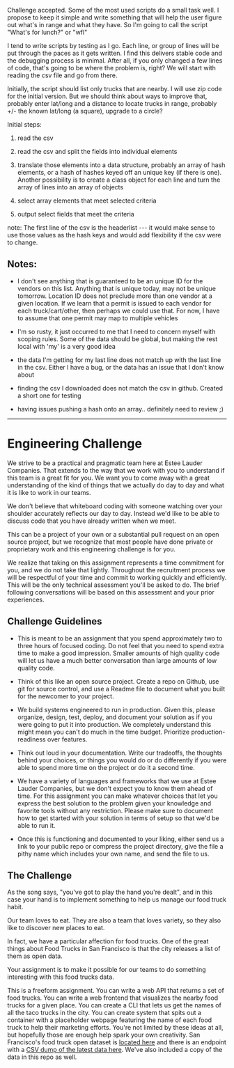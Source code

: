 
Challenge accepted.  Some of the most used scripts do a small task well.  I propose to keep it simple and write something that will help the user figure out what's in range and what they have. So I'm going to call the script "What's for lunch?" or "wfl"

I tend to write scripts by testing as I go.  Each line, or group of lines will be put through the paces as it gets written.  I find this delivers stable code and the debugging process is minimal. After all, if you only changed a few lines of code, that's going to be where the problem is, right?  We will start with reading the csv file and go from there.

Initially, the script should list only trucks that are nearby. I will use zip code for the initial version. But we should think about ways to improve that, probably enter lat/long and a distance to locate trucks in range, probably +/- the known lat/long (a square), upgrade to a circle?

Initial steps: 

1) read the csv

2) read the csv and split the fields into individual elements

3) translate those elements into a data structure, probably an array of hash elements, or a hash of hashes keyed off an unique key (if there is one). Another possibility is to create a class object for each line and turn the array of lines into an array of objects

4) select array elements that meet selected criteria

5) output select fields that meet the criteria

note: The first line of the csv is the headerlist --- it would make sense to use those values as the hash keys and would add flexibility if the csv were to change.

Notes:
-----

- I don't see anything that is guaranteed to be an unique ID for the vendors on this list. Anything that is unique today, may not be unique tomorrow.  Location ID does not preclude more than one vendor at a given location.  If we learn that a permit is issued to each vendor for each truck/cart/other, then perhaps we could use that.  For now, I have to assume that one permit may map to multiple vehicles

- I'm so rusty, it just occurred to me that I need to concern myself with scoping rules.  Some of the data should be global, but making the rest local with 'my' is a very good idea

- the data I'm getting for my last line does not match up with the last line in the csv. Either I have a bug, or the data has an issue that I don't know about

- finding the csv I downloaded does not match the csv in github.  Created a short one for testing

- having issues pushing a hash onto an array.. definitely need to review ;)

------------------------------------------------------------------------------------------
# Engineering Challenge

We strive to be a practical and pragmatic team here at Estee Lauder Companies. That extends to the way that we work with you to understand if this team is a great fit for you. We want you to come away with a great understanding of the kind of things that we actually do day to day and what it is like to work in our teams.

We don't believe that whiteboard coding with someone watching over your shoulder accurately reflects our day to day. Instead we'd like to be able to discuss code that you have already written when we meet.

This can be a project of your own or a substantial pull request on an open source project, but we recognize that most people have done private or proprietary work and this engineering challenge is for you.

We realize that taking on this assignment represents a time commitment for you, and we do not take that lightly. Throughout the recruitment process we will be respectful of your time and commit to working quickly and efficiently. This will be the only technical assessment you'll be asked to do. The brief following conversations will be based on this assessment and your prior experiences.

## Challenge Guidelines

* This is meant to be an assignment that you spend approximately two to three hours of focused coding. Do not feel that you need to spend extra time to make a good impression. Smaller amounts of high quality code will let us have a much better conversation than large amounts of low quality code.

* Think of this like an open source project. Create a repo on Github, use git for source control, and use a Readme file to document what you built for the newcomer to your project.

* We build systems engineered to run in production. Given this, please organize, design, test, deploy, and document your solution as if you were going to put it into production. We completely understand this might mean you can't do much in the time budget. Prioritize production-readiness over features.

* Think out loud in your documentation. Write our tradeoffs, the thoughts behind your choices, or things you would do or do differently if you were able to spend more time on the project or do it a second time.

* We have a variety of languages and frameworks that we use at Estee Lauder Companies, but we don't expect you to know them ahead of time. For this assignment you can make whatever choices that let you express the best solution to the problem given your knowledge and favorite tools without any restriction. Please make sure to document how to get started with your solution in terms of setup so that we'd be able to run it.

* Once this is functioning and documented to your liking, either send us a link to your public repo or compress the project directory, give the file a pithy name which includes your own name, and send the file to us.

## The Challenge

As the song says, "you've got to play the hand you're dealt", and in this case your hand is to implement something to help us manage our food truck habit.

Our team loves to eat. They are also a team that loves variety, so they also like to discover new places to eat.

In fact, we have a particular affection for food trucks. One of the great things about Food Trucks in San Francisco is that the city releases a list of them as open data.

Your assignment is to make it possible for our teams to do something interesting with this food trucks data.

This is a freeform assignment. You can write a web API that returns a set of food trucks. You can write a web frontend that visualizes the nearby food trucks for a given place. You can create a CLI that lets us get the names of all the taco trucks in the city. You can create system that spits out a container with a placeholder webpage featuring the name of each food truck to help their marketing efforts. You're not limited by these ideas at all, but hopefully those are enough help spark your own creativity.
San Francisco's food truck open dataset is [located here](https://data.sfgov.org/Economy-and-Community/Mobile-Food-Facility-Permit/rqzj-sfat/data) and there is an endpoint with a [CSV dump of the latest data here](https://data.sfgov.org/api/views/rqzj-sfat/rows.csv). We've also included a copy of the data in this repo as well.

